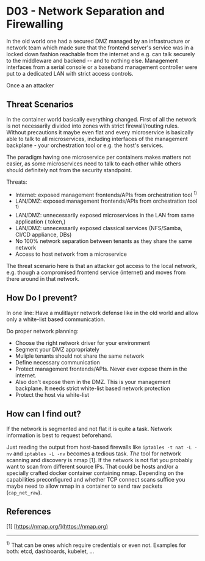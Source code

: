 # D03 - Network Separation and Firewalling

In the old world one had a secured DMZ managed by an infrastructure or network team which made sure that
the frontend server's service was in a locked down fashion reachable from the internet and e.g. can talk securely to the middleware and backend -- and to nothing else. Management interfaces from a serial console or a baseband management controller were put to a dedicated LAN with strict access controls.

Once a an attacker 

## Threat Scenarios

In the container world basically everything changed. First of all the network is not necessarily divided
into zones with strict firewall/routing rules. Without precautions it maybe even flat and every microservice is basically able to talk to all microservices, including interfaces of the management backplane - your orchestration tool or e.g. the host's services.

The paradigm having one microservice per containers makes matters not easier, as some microservices need to talk to each other while others should definitely not from the security standpoint.

Threats:

* Internet: exposed management frontends/APIs from orchestration tool <sup>1)</sup>
* LAN/DMZ: exposed management frontends/APIs from orchestration tool <sup>1)</sup>
* LAN/DMZ: unnecessarily exposed microservices in the LAN from same application ( token,)
* LAN/DMZ: unnecessarily exposed classical services (NFS/Samba, CI/CD appliance, DBs)
* No 100% network separation between tenants as they share the same network
* Access to host network from a microservice


The threat scenario here is that an attacker got access to the local network, e.g. though a compromised frontend service (internet) and moves from there around in that network.


## How Do I prevent?

In one line: Have a mulitlayer network defense like in the old world and allow only a white-list based communication.

Do proper network planning:

* Choose the right network driver for your environment
* Segment your DMZ appropriately
* Muliple tenants should not share the same network
* Define necessary communication
* Protect management frontends/APIs. Never ever expose them in the internet.
* Also don't expose them in the DMZ. This is your management backplane. It needs strict white-list based network protection
* Protect the host via white-list


## How can I find out?

If the network is segmented and not flat it is quite a task. Network information is best to request beforehand.

Just reading the output from host-based firewalls like `iptables -t nat -L -nv` and  `iptables -L -nv` becomes a tedious task. _The_ tool for network scanning and discovery is nmap [1]. If the network is not flat you probably want to scan from different source IPs. That could be hosts and/or a specially crafted docker container containing nmap. Depending on the capabilities preconfigured and whether TCP connect scans suffice you maybe need to allow nmap in a container to send raw packets (`cap_net_raw`).


## References

[1] [https://nmap.org/](https://nmap.org)


----

<sup>1)</sup> That can be ones which require credentials or even not. Examples for both: etcd, dashboards, kubelet, ...